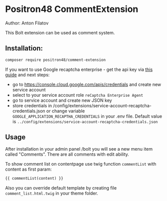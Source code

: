 # Positron48 CommentExtension

Author: Anton Filatov

This Bolt extension can be used as comment system.

## Installation:

```bash
composer require positron48/comment-extension
```

If you want to use Google recaptcha enterprise - get the api key via [this guide](https://cloud.google.com/recaptcha-enterprise/docs/set-up-non-google-cloud-environments-api-keys?hl=en_US) and next steps:

* go to https://console.cloud.google.com/apis/credentials and create new service account
* select to your service account role `reCaptcha Enterprise Agent`
* go to service account and create new JSON key
* store credentials in /config/extensions/service-account-recaptcha-credentials.json 
  or change variable `GOOGLE_APPLICATION_RECAPTHA_CREDENTIALS` in your .env file. 
  Default value is `../config/extensions/service-account-recaptcha-credentials.json`



## Usage

After installation in your admin panel /bolt you will see a new menu item called "Comments". 
There are all comments with edit ability.


To show comment list on contentpage use twig function `commentList` with content as first param:

```html
{{ commentList(content) }}
```

Also you can override default template by creating file `comment_list.html.twig` in your theme folder.